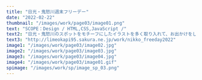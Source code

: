 ```yaml
---
title: "日光・鬼怒川週末フリーデー"
date: "2022-02-22"
thumbnail: "/images/work/page03/image01.png"
text: "SCOPE：Design / HTML,CSS,JavaScript /"
text2: "日光・鬼怒川のスポットをモチーフにしたイラストを多く取り入れて、お出かけをしたくなるイメージで制作させていただきました。フォントサイズを大きくすることで視認性と協調性を高めています。また、開催期間が2月と言うこともあり寒さを連想させないオレンジ色をベースに暖かい気持ちでお出かけしていただきたいと思いを込めております。"
text3: "http://limeokapi95.sakura.ne.jp/work/nikko_freeday2022"
image1: "/images/work/page03/image02.jpg"
image2: "/images/work/page03/image03.jpg"
image3: "/images/work/page03/image04.jpg"
image4: "/images/work/page03/image01.gif"
spimage: "/images/work/sp/image_sp_03.png"
---
```

